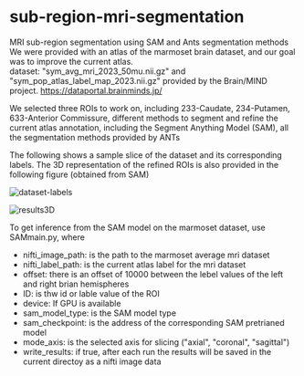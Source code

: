 # sub-region-mri-segmentation

MRI sub-region segmentation using SAM and Ants segmentation methods <br/>
We were provided with an atlas of the marmoset brain dataset, and our goal was to improve the current atlas. <br/>
dataset: "sym_avg_mri_2023_50mu.nii.gz" and "sym_pop_atlas_label_map_2023.nii.gz"
provided by the Brain/MIND project. https://dataportal.brainminds.jp/<br/>

We selected three ROIs to work on, including 233-Caudate, 234-Putamen, 633-Anterior Commissure, different methods to segment and refine the current atlas annotation, including the Segment Anything Model (SAM), all the segmentation methods provided by ANTs<br/>

The following shows a sample slice of the dataset and its corresponding labels. The 3D representation of the refined ROIs is also provided in the following figure (obtained from SAM)<br/>

![dataset-labels](https://github.com/shahrokh1106/sub-region-mri-segmentation-main/assets/44213732/3a12e370-df32-44e8-aa35-45e7924e7178)

![results3D](https://github.com/shahrokh1106/sub-region-mri-segmentation-main/assets/44213732/16547232-7413-4a4d-883f-1500dccc1a74)


To get inference from the SAM model on the marmoset dataset, use SAMmain.py, where
* nifti_image_path: is the path to the marmoset average mri dataset 
* nifti_label_path: is the current atlas label for the mri dataset
* offset: there is an offset of 10000 between the lebel values of the left and right brian hemispheres
* ID: is thw id or lable value of the ROI
* device: If GPU is available
* sam_model_type: is the SAM model type
* sam_checkpoint: is the address of the corresponding SAM pretrianed model
* mode_axis: is the selected axis for slicing ("axial", "coronal", "sagittal")
* write_results: if true, after each run the results will be saved in the current directoy as a nifti image data
